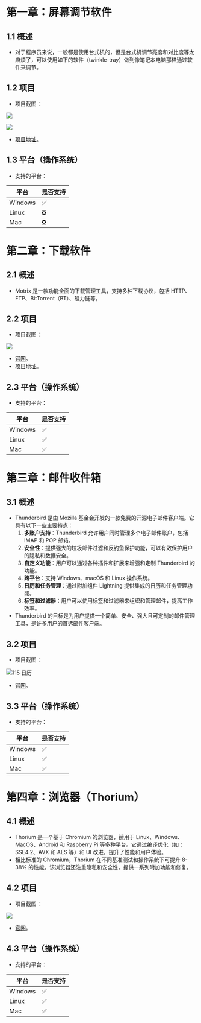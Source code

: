 # 第一章：屏幕调节软件

## 1.1 概述

* 对于程序员来说，一般都是使用台式机的，但是台式机调节亮度和对比度等太麻烦了，可以使用如下的软件（twinkle-tray）做到像笔记本电脑那样通过软件来调节。

## 1.2 项目

* 项目截图：

![](./assets/1.jpg)

![](./assets/2.jpg)

* [项目地址](https://github.com/xanderfrangos/twinkle-tray)。

## 1.3 平台（操作系统）

* 支持的平台：

| 平台    | 是否支持 |
| ------- | -------- |
| Windows | ✅        |
| Linux   | ❎        |
| Mac     | ❎        |



# 第二章：下载软件

## 2.1 概述

* Motrix 是一款功能全面的下载管理工具，支持多种下载协议，包括 HTTP、FTP、BitTorrent（BT）、磁力链等。

## 2.2 项目

* 项目截图：

![](./assets/3.png)

* [官网](https://motrix.app/)。
* [项目地址](https://github.com/agalwood/Motrix)。

## 2.3 平台（操作系统）

* 支持的平台：

| 平台    | 是否支持 |
| ------- | -------- |
| Windows | ✅        |
| Linux   | ✅        |
| Mac     | ✅        |



# 第三章：邮件收件箱

## 3.1 概述

* Thunderbird 是由 Mozilla 基金会开发的一款免费的开源电子邮件客户端。它具有以下一些主要特点：
  1. **多账户支持**：Thunderbird 允许用户同时管理多个电子邮件账户，包括 IMAP 和 POP 邮箱。
  2. **安全性**：提供强大的垃圾邮件过滤和反钓鱼保护功能，可以有效保护用户的隐私和数据安全。
  3. **自定义功能**：用户可以通过各种插件和扩展来增强和定制 Thunderbird 的功能。
  4. **跨平台**：支持 Windows、macOS 和 Linux 操作系统。
  5. **日历和任务管理**：通过附加组件 Lightning 提供集成的日历和任务管理功能。
  6. **标签和过滤器**：用户可以使用标签和过滤器来组织和管理邮件，提高工作效率。
* Thunderbird 的目标是为用户提供一个简单、安全、强大且可定制的邮件管理工具，是许多用户的首选邮件客户端。

## 3.2 项目

* 项目截图：

![115 日历](./assets/4.png)

* [官网](https://www.thunderbird.net/zh-CN/)。

## 3.3 平台（操作系统）

* 支持的平台：

| 平台    | 是否支持 |
| ------- | -------- |
| Windows | ✅        |
| Linux   | ✅        |
| Mac     | ✅        |



# 第四章：浏览器（Thorium）

## 4.1 概述

* Thorium 是一个基于 Chromium 的浏览器，适用于 Linux、Windows、MacOS、Android 和 Raspberry Pi 等多种平台。它通过编译优化（如： SSE4.2、AVX 和 AES 等）和 UI 改进，提升了性能和用户体验。
* 相比标准的 Chromium，Thorium 在不同基准测试和操作系统下可提升 8-38% 的性能。该浏览器还注重隐私和安全性，提供一系列附加功能和修复。

## 4.2 项目

* 项目截图：

![](./assets/5.svg)

* [官网](https://thorium.rocks/)。

## 4.3 平台（操作系统）

* 支持的平台：

| 平台    | 是否支持 |
| ------- | -------- |
| Windows | ✅        |
| Linux   | ✅        |
| Mac     | ✅        |
